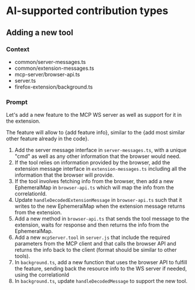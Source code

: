 # AI-supported contribution types

## Adding a new tool

### Context

- common/server-messages.ts
- common/extension-messages.ts
- mcp-server/browser-api.ts
- server.ts
- firefox-extension/background.ts

### Prompt

Let's add a new feature to the MCP WS server as well as support for it in the extension.

The feature will allow to {add feature info}, similar to the {add most similar other feature already in the code}.

1. Add the server message interface in `server-messages.ts`, with a unique "cmd" as well as any other information that the browser would need.
2. If the tool relies on information provided by the browser, add the extension message interface in `extension-messages.ts` including all the information that the browser will provide.
3. If the tool involves fetching info from the browser, then add a new EphemeralMap in `browser-api.ts` which will map the info from the correlationId.
4. Update `handleDecodedExtensionMessage` in `browser-api.ts` such that it writes to the new EphemeralMap when the extension message returns from the extension.
5. Add a new method in `browser-api.ts` that sends the tool message to the extension, waits for response and then returns the info from the EphemeralMap.
6. Add a new `mcpServer.tool` in `server.js` that include the required parameters from the MCP client and that calls the browser API and returns the info back to the client (format should be similar to other tools).
7. In `background.ts`, add a new function that uses the browser API to fulfill the feature, sending back the resource info to the WS server if needed, using the correlationId
8. In `background.ts`, update `handleDecodedMessage` to support the new tool.
